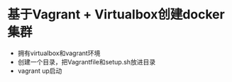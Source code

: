 # 基于Vagrant + Virtualbox创建docker集群

- 拥有virtualbox和vagrant环境
- 创建一个目录，把Vagrantfile和setup.sh放进目录
- vagrant up启动